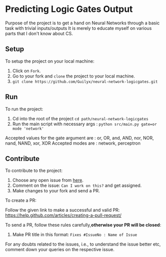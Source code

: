 # Predicting Logic Gates Output

Purpose of the project is to get a hand on Neural Networks through a basic task with trivial inputs/outputs
It is merely to educate myself on various parts that I don't know about CS.

## Setup

To setup the project on your local machine:

1. Click on `Fork`.
2. Go to your fork and `clone` the project to your local machine.
3. `git clone https://github.com/Guilyx/neural-network-logicgates.git`

## Run

To run the project:
1. Cd into the root of the project `cd path/neural-network-logicgates`
2. Run the main script with necessary args : `python src/main.py gate=or mode 'network'`

Accepted values for the gate argument are : or, OR, and, AND, nor, NOR, nand, NAND, xor, XOR
Accepted modes are : network, perceptron

## Contribute

To contribute to the project:

1. Choose any open issue from [here](https://github.com/Guilyx/neural-network-logicgates/issues). 
2. Comment on the issue: `Can I work on this?` and get assigned.
3. Make changes to your fork and send a PR.

To create a PR:

Follow the given link to make a successful and valid PR: https://help.github.com/articles/creating-a-pull-request/

To send a PR, follow these rules carefully,**otherwise your PR will be closed**:

1. Make PR title in this format: `Fixes #IssueNo : Name of Issue`

For any doubts related to the issues, i.e., to understand the issue better etc, comment down your queries on the respective issue.
